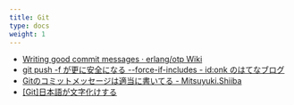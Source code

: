 ```yaml
---
title: Git
type: docs
weight: 1
---
```


- [Writing good commit messages · erlang/otp Wiki](https://github.com/erlang/otp/wiki/Writing-good-commit-messages)
- [git push -f が更に安全になる --force-if-includes - id:onk のはてなブログ](https://onk.hatenablog.jp/entry/2022/12/18/000000)
- [Gitのコミットメッセージは適当に書いてる - Mitsuyuki.Shiiba](https://bufferings.hatenablog.com/entry/2023/06/04/222124)
- [[Git]日本語が文字化けする](https://www.curict.com/item/33/3326c99.html)
